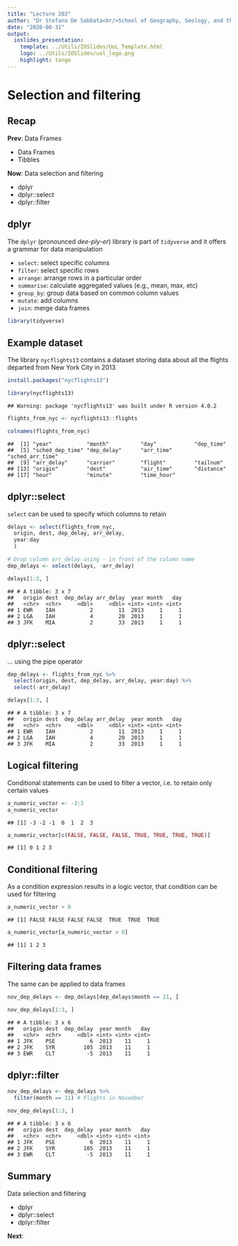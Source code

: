 ```yaml
---
title: "Lecture 202"
author: "Dr Stefano De Sabbata<br/>School of Geography, Geology, and the Env.<br/><a href=\"mailto:s.desabbata@le.ac.uk\">s.desabbata&commat;le.ac.uk</a> &vert; <a href=\"https://twitter.com/maps4thought\">&commat;maps4thought</a><br/><a href=\"https://github.com/sdesabbata/GY7702\">github.com/sdesabbata/GY7702</a> licensed under <a href=\"https://www.gnu.org/licenses/gpl-3.0.html\">GNU GPL v3.0</a>"
date: "2020-08-31"
output:
  ioslides_presentation:
    template: ../Utils/IOSlides/UoL_Template.html
    logo: ../Utils/IOSlides/uol_logo.png
    highlight: tango
---
```






# Selection and filtering



## Recap

**Prev**: Data Frames

- Data Frames
- Tibbles

**Now**: Data selection and filtering

- dplyr
- dplyr::select
- dplyr::filter



## dplyr

The `dplyr` (pronounced *dee-ply-er*) library is part of `tidyverse` and it offers a grammar for data manipulation

- `select`: select specific columns
- `filter`: select specific rows
- `arrange`: arrange rows in a particular order
- `summarise`: calculate aggregated values (e.g., mean, max, etc)
- `group_by`: group data based on common column values
- `mutate`: add columns
- `join`: merge data frames


```r
library(tidyverse)
```



## Example dataset

The library `nycflights13` contains a dataset storing data about all the flights departed from New York City in 2013


```r
install.packages("nycflights13")
```

```r
library(nycflights13)
```

```
## Warning: package 'nycflights13' was built under R version 4.0.2
```

```r
flights_from_nyc <- nycflights13::flights

colnames(flights_from_nyc)
```

```
##  [1] "year"           "month"          "day"            "dep_time"      
##  [5] "sched_dep_time" "dep_delay"      "arr_time"       "sched_arr_time"
##  [9] "arr_delay"      "carrier"        "flight"         "tailnum"       
## [13] "origin"         "dest"           "air_time"       "distance"      
## [17] "hour"           "minute"         "time_hour"
```



## dplyr::select

`select` can be used to specify which columns to retain


```r
delays <- select(flights_from_nyc, 
  origin, dest, dep_delay, arr_delay,
  year:day
  )

# Drop column arr_delay using - in front of the column name
dep_delays <- select(delays, -arr_delay)

delays[1:3, ]
```

```
## # A tibble: 3 x 7
##   origin dest  dep_delay arr_delay  year month   day
##   <chr>  <chr>     <dbl>     <dbl> <int> <int> <int>
## 1 EWR    IAH           2        11  2013     1     1
## 2 LGA    IAH           4        20  2013     1     1
## 3 JFK    MIA           2        33  2013     1     1
```


## dplyr::select

... using the pipe operator


```r
dep_delays <- flights_from_nyc %>%
  select(origin, dest, dep_delay, arr_delay, year:day) %>%
  select(-arr_delay)

delays[1:3, ]
```

```
## # A tibble: 3 x 7
##   origin dest  dep_delay arr_delay  year month   day
##   <chr>  <chr>     <dbl>     <dbl> <int> <int> <int>
## 1 EWR    IAH           2        11  2013     1     1
## 2 LGA    IAH           4        20  2013     1     1
## 3 JFK    MIA           2        33  2013     1     1
```


## Logical filtering

Conditional statements can be used to filter a vector, i.e. to retain only certain values


```r
a_numeric_vector <- -3:3
a_numeric_vector
```

```
## [1] -3 -2 -1  0  1  2  3
```

```r
a_numeric_vector[c(FALSE, FALSE, FALSE, TRUE, TRUE, TRUE, TRUE)]
```

```
## [1] 0 1 2 3
```



## Conditional filtering

As a condition expression results in a logic vector, that condition can be used for filtering


```r
a_numeric_vector > 0
```

```
## [1] FALSE FALSE FALSE FALSE  TRUE  TRUE  TRUE
```

```r
a_numeric_vector[a_numeric_vector > 0]
```

```
## [1] 1 2 3
```



## Filtering data frames

The same can be applied to data frames


```r
nov_dep_delays <- dep_delays[dep_delays$month == 11, ]

nov_dep_delays[1:3, ]
```

```
## # A tibble: 3 x 6
##   origin dest  dep_delay  year month   day
##   <chr>  <chr>     <dbl> <int> <int> <int>
## 1 JFK    PSE           6  2013    11     1
## 2 JFK    SYR         105  2013    11     1
## 3 EWR    CLT          -5  2013    11     1
```



## dplyr::filter


```r
nov_dep_delays <- dep_delays %>%
  filter(month == 11) # Flights in November

nov_dep_delays[1:3, ]
```

```
## # A tibble: 3 x 6
##   origin dest  dep_delay  year month   day
##   <chr>  <chr>     <dbl> <int> <int> <int>
## 1 JFK    PSE           6  2013    11     1
## 2 JFK    SYR         105  2013    11     1
## 3 EWR    CLT          -5  2013    11     1
```



## Summary

Data selection and filtering

- dplyr
- dplyr::select
- dplyr::filter

**Next**:
